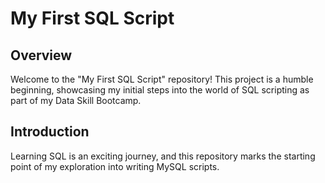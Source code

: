 # My First SQL Script

## Overview

Welcome to the "My First SQL Script" repository! This project is a humble beginning, showcasing my initial steps into the world of SQL scripting as part of my Data Skill Bootcamp.

## Introduction

Learning SQL is an exciting journey, and this repository marks the starting point of my exploration into writing MySQL scripts. 
